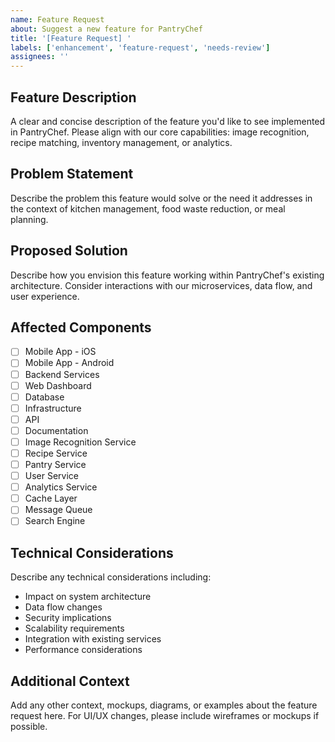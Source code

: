 ```yaml
---
name: Feature Request
about: Suggest a new feature for PantryChef
title: '[Feature Request] '
labels: ['enhancement', 'feature-request', 'needs-review']
assignees: ''
---
```


<!-- 
HUMAN TASKS:
1. Ensure the repository has the following labels configured:
   - enhancement
   - feature-request
   - needs-review
2. Configure branch protection rules to require issue templates
3. Set up automated issue assignment workflow if needed
-->

## Feature Description
A clear and concise description of the feature you'd like to see implemented in PantryChef. Please align with our core capabilities: image recognition, recipe matching, inventory management, or analytics.

## Problem Statement
Describe the problem this feature would solve or the need it addresses in the context of kitchen management, food waste reduction, or meal planning.

## Proposed Solution
Describe how you envision this feature working within PantryChef's existing architecture. Consider interactions with our microservices, data flow, and user experience.

## Affected Components
- [ ] Mobile App - iOS
- [ ] Mobile App - Android
- [ ] Backend Services
- [ ] Web Dashboard
- [ ] Database
- [ ] Infrastructure
- [ ] API
- [ ] Documentation
- [ ] Image Recognition Service
- [ ] Recipe Service
- [ ] Pantry Service
- [ ] User Service
- [ ] Analytics Service
- [ ] Cache Layer
- [ ] Message Queue
- [ ] Search Engine

## Technical Considerations
Describe any technical considerations including:
- Impact on system architecture
- Data flow changes
- Security implications
- Scalability requirements
- Integration with existing services
- Performance considerations

## Additional Context
Add any other context, mockups, diagrams, or examples about the feature request here. For UI/UX changes, please include wireframes or mockups if possible.